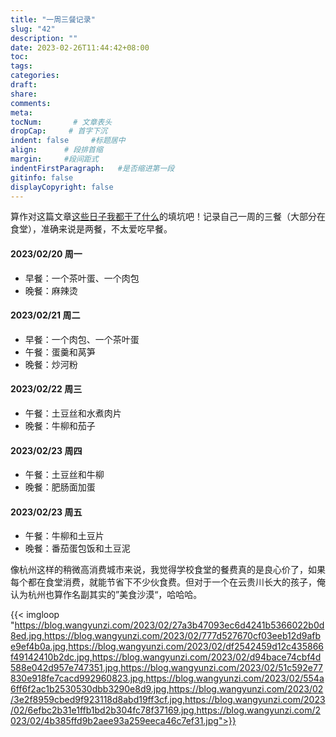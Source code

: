 ```yaml
---
title: "一周三餐记录"
slug: "42"
description: ""
date: 2023-02-26T11:44:42+08:00
toc: 
tags: 
categories:
draft: 
share:
comments:
meta: 
tocNum:       # 文章表头
dropCap:     # 首字下沉
indent: false     #标题居中
align:      # 段排首缩
margin:     #段间距式
indentFirstParagraph:   #是否缩进第一段
gitinfo: false
displayCopyright: false
---
```


算作对这篇文章[这些日子我都干了什么](https://wangyunzi.com/posts/34/)的填坑吧！记录自己一周的三餐（大部分在食堂），准确来说是两餐，不太爱吃早餐。

#### 2023/02/20 周一

- 早餐：一个茶叶蛋、一个肉包
- 晚餐：麻辣烫

#### 2023/02/21 周二

- 早餐：一个肉包、一个茶叶蛋
- 午餐：蛋羹和莴笋
- 晚餐：炒河粉

#### 2023/02/22 周三

- 午餐：土豆丝和水煮肉片
- 晚餐：牛柳和茄子

#### 2023/02/23 周四

- 午餐：土豆丝和牛柳
- 晚餐：肥肠面加蛋

#### 2023/02/23 周五

- 午餐：牛柳和土豆片
- 晚餐：番茄蛋包饭和土豆泥

像杭州这样的稍微高消费城市来说，我觉得学校食堂的餐费真的是良心价了，如果每个都在食堂消费，就能节省下不少伙食费。但对于一个在云贵川长大的孩子，俺认为杭州也算作名副其实的”美食沙漠“，哈哈哈。



{{< imgloop "https://blog.wangyunzi.com/2023/02/27a3b47093ec6d4241b5366022b0d8ed.jpg,https://blog.wangyunzi.com/2023/02/777d527670cf03eeb12d9afbe9ef4b0a.jpg,https://blog.wangyunzi.com/2023/02/df2542459d12c435866f49142410b2dc.jpg,https://blog.wangyunzi.com/2023/02/d94bace74cbf4d588e042d957e747351.jpg,https://blog.wangyunzi.com/2023/02/51c592e77830e918fe7cacd992960823.jpg,https://blog.wangyunzi.com/2023/02/554a6ff6f2ac1b2530530dbb3290e8d9.jpg,https://blog.wangyunzi.com/2023/02/3e2f8959cbed9f923118d8abd19ff3cf.jpg,https://blog.wangyunzi.com/2023/02/6efbc2b31e1ffb1bd2b304fc78f37169.jpg,https://blog.wangyunzi.com/2023/02/4b385ffd9b2aee93a259eeca46c7ef31.jpg">}} 

